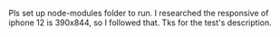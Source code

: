 Pls set up node-modules folder to run. 
I researched the responsive of iphone 12 is 390x844, so I followed that. Tks for the test's description.

